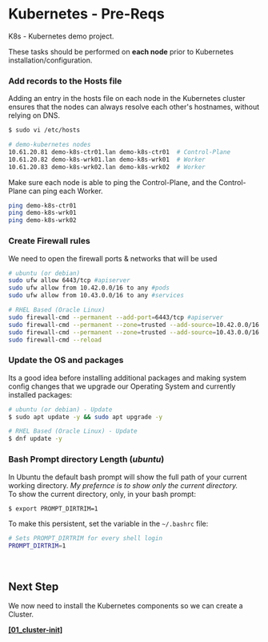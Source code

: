 # Kubernetes - Pre-Reqs
K8s - Kubernetes demo project.

These tasks should be performed on __each node__ prior to Kubernetes installation/configuration.

### Add records to the Hosts file
Adding an entry in the hosts file on each node in the Kubernetes cluster ensures that the nodes can always resolve each other's hostnames, without relying on DNS.
```bash 
$ sudo vi /etc/hosts
```
```bash
# demo-kubernetes nodes
10.61.20.81 demo-k8s-ctr01.lan demo-k8s-ctr01  # Control-Plane
10.61.20.82 demo-k8s-wrk01.lan demo-k8s-wrk01  # Worker
10.61.20.83 demo-k8s-wrk02.lan demo-k8s-wrk02  # Worker
```

Make sure each node is able to ping the Control-Plane, and the Control-Plane can ping each Worker.
```bash
ping demo-k8s-ctr01
ping demo-k8s-wrk01
ping demo-k8s-wrk02
```

### Create Firewall rules
We need to open the firewall ports & networks that will be used 
```bash
# ubuntu (or debian)
sudo ufw allow 6443/tcp #apiserver
sudo ufw allow from 10.42.0.0/16 to any #pods
sudo ufw allow from 10.43.0.0/16 to any #services
```
```bash
# RHEL Based (Oracle Linux)
sudo firewall-cmd --permanent --add-port=6443/tcp #apiserver
sudo firewall-cmd --permanent --zone=trusted --add-source=10.42.0.0/16 #pods
sudo firewall-cmd --permanent --zone=trusted --add-source=10.43.0.0/16 #services
sudo firewall-cmd --reload
```

### Update the OS and packages
Its a good idea before installing additional packages and making system config changes that we upgrade our Operating System and currently installed packages:

```bash
# ubuntu (or debian) - Update
$ sudo apt update -y && sudo apt upgrade -y
```
```bash
# RHEL Based (Oracle Linux) - Update
$ dnf update -y
```

### Bash Prompt directory Length (_ubuntu_)
In Ubuntu the default bash prompt will show the full path of your current working directory. *My prefernce is to show only the current directory.* <br/>
To show the current directory, only, in your bash prompt:

```bash
$ export PROMPT_DIRTRIM=1
```

To make this persistent, set the variable in the `~/.bashrc` file:
```bash
# Sets PROMPT_DIRTRIM for every shell login
PROMPT_DIRTRIM=1
```

<br/>

## Next Step
We now need to install the Kubernetes components so we can create a Cluster.

[__[01_cluster-init]__](/kuberenetes/docs/01_cluster-init.md)
